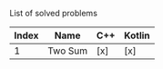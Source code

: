 

List of solved problems

| Index | Name | C++ | Kotlin |
|---|---|---|---|
|1| Two Sum | [x] | [x] |
